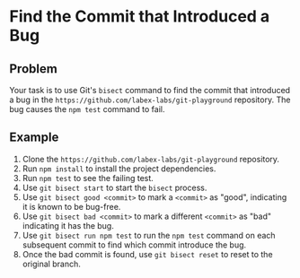 # Find the Commit that Introduced a Bug

## Problem

Your task is to use Git's `bisect` command to find the commit that introduced a bug in the `https://github.com/labex-labs/git-playground` repository. The bug causes the `npm test` command to fail.

## Example

1. Clone the `https://github.com/labex-labs/git-playground` repository.
2. Run `npm install` to install the project dependencies.
3. Run `npm test` to see the failing test.
4. Use `git bisect start` to start the `bisect` process.
5. Use `git bisect good <commit>` to mark a `<commit>` as "good", indicating it is known to be bug-free.
6. Use `git bisect bad <commit>` to mark a different `<commit>` as "bad" indicating it has the bug.
7. Use `git bisect run npm test` to run the `npm test` command on each subsequent commit to find which commit introduce the bug.
8. Once the bad commit is found, use `git bisect reset` to reset to the original branch.
